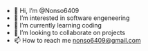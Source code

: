 - 👋 Hi, I’m @Nonso6409
- 👀 I’m interested in software engeneering
- 🌱 I’m currently learning coding
- 💞️ I’m looking to collaborate on projects
- 📫 How to reach me nonso6409@gmail.com

<!---
Nonso6409/Nonso6409 is a ✨ special ✨ repository because its `README.md` (this file) appears on your GitHub profile.
You can click the Preview link to take a look at your changes.
--->
